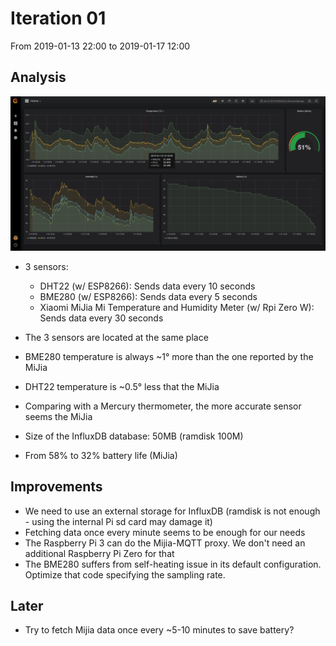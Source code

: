 # Iteration 01

From 2019-01-13 22:00 to 2019-01-17 12:00

## Analysis

![](grafana.png)

- 3 sensors:
  - DHT22 (w/ ESP8266): Sends data every 10 seconds
  - BME280 (w/ ESP8266): Sends data every 5 seconds
  - Xiaomi MiJia Mi Temperature and Humidity Meter (w/ Rpi Zero W): Sends data every 30 seconds

- The 3 sensors are located at the same place
- BME280 temperature is always ~1° more than the one reported by the MiJia
- DHT22 temperature is ~0.5° less that the MiJia
- Comparing with a Mercury thermometer, the more accurate sensor seems the MiJia
- Size of the InfluxDB database: 50MB (ramdisk 100M)
- From 58% to 32% battery life (MiJia)


## Improvements

- We need to use an external storage for InfluxDB (ramdisk is not enough - using the internal Pi sd card may damage it)
- Fetching data once every minute seems to be enough for our needs
- The Raspberry Pi 3 can do the Mijia-MQTT proxy. We don't need an additional Raspberry Pi Zero for that
- The BME280 suffers from self-heating issue in its default configuration. Optimize that code specifying the sampling rate.


## Later

- Try to fetch Mijia data once every ~5-10 minutes to save battery?
